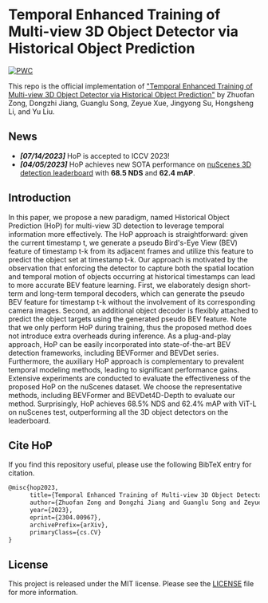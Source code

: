 # Temporal Enhanced Training of Multi-view 3D Object Detector via Historical Object Prediction

[![PWC](https://img.shields.io/endpoint.svg?url=https://paperswithcode.com/badge/temporal-enhanced-training-of-multi-view-3d/3d-object-detection-on-nuscenes-camera-only)](https://paperswithcode.com/sota/3d-object-detection-on-nuscenes-camera-only?p=temporal-enhanced-training-of-multi-view-3d)

This repo is the official implementation of ["Temporal Enhanced Training of Multi-view 3D Object Detector via Historical Object Prediction"](https://arxiv.org/abs/2304.00967) by Zhuofan Zong, Dongzhi Jiang, Guanglu Song, Zeyue Xue, Jingyong Su, Hongsheng Li, and Yu Liu.


## News

* ***[07/14/2023]*** HoP is accepted to ICCV 2023!
* ***[04/05/2023]*** HoP achieves new SOTA performance on [nuScenes 3D detection leaderboard](https://www.nuscenes.org/object-detection?externalData=all&mapData=all&modalities=Camera) with **68.5 NDS** and **62.4 mAP**.
   

## Introduction

In this paper, we propose a new paradigm, named Historical Object Prediction (HoP) for multi-view 3D detection to leverage temporal information more effectively. The HoP approach is straightforward: given the current timestamp t, we generate a pseudo Bird's-Eye View (BEV) feature of timestamp t-k from its adjacent frames and utilize this feature to predict the object set at timestamp t-k. Our approach is motivated by the observation that enforcing the detector to capture both the spatial location and temporal motion of objects occurring at historical timestamps can lead to more accurate BEV feature learning. First, we elaborately design short-term and long-term temporal decoders, which can generate the pseudo BEV feature for timestamp t-k without the involvement of its corresponding camera images. Second, an additional object decoder is flexibly attached to predict the object targets using the generated pseudo BEV feature. Note that we only perform HoP during training, thus the proposed method does not introduce extra overheads during inference. As a plug-and-play approach, HoP can be easily incorporated into state-of-the-art BEV detection frameworks, including BEVFormer and BEVDet series. Furthermore, the auxiliary HoP approach is complementary to prevalent temporal modeling methods, leading to significant performance gains. Extensive experiments are conducted to evaluate the effectiveness of the proposed HoP on the nuScenes dataset. We choose the representative methods, including BEVFormer and BEVDet4D-Depth to evaluate our method. Surprisingly, HoP achieves 68.5% NDS and 62.4% mAP with ViT-L on nuScenes test, outperforming all the 3D object detectors on the leaderboard.


## Cite HoP

If you find this repository useful, please use the following BibTeX entry for citation.

```latex
@misc{hop2023,
      title={Temporal Enhanced Training of Multi-view 3D Object Detector via Historical Object Prediction},
      author={Zhuofan Zong and Dongzhi Jiang and Guanglu Song and Zeyue Xue and Jingyong Su and Hongsheng Li and Yu Liu},
      year={2023},
      eprint={2304.00967},
      archivePrefix={arXiv},
      primaryClass={cs.CV}
}
```

## License

This project is released under the MIT license. Please see the [LICENSE](LICENSE) file for more information.